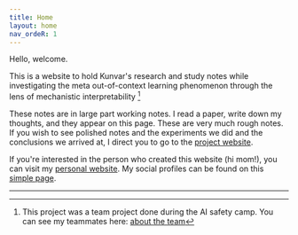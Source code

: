 ```yaml
---
title: Home
layout: home
nav_ordeR: 1
---
```


Hello, welcome.

This is a website to hold Kunvar's research and study notes while investigating the meta out-of-context learning phenomenon through the lens of mechanistic interpretability [^1]

These notes are in large part working notes. I read a paper, write down my thoughts, and they appear on this page. These are very much rough notes. If you wish to see polished notes and the experiments we did and the conclusions we arrived at, I direct you to go to the [project website](https://firstuserhere.github.io/metalearning).



If you're interested in the person who created this website (hi mom!), you can visit my [personal website](https://kunvarthaman.com). My social profiles can be found on this [simple page](https://firstuserhere.github.io). 


----

[^1]: This project was a team project done during the AI safety camp. You can see my teammates here: [about the team](https://firstuserhere.github.io/metalearning/about)